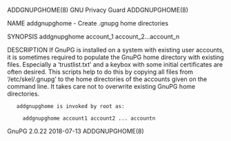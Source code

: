 ADDGNUPGHOME(8)                                                                               GNU Privacy Guard                                                                               ADDGNUPGHOME(8)



NAME
       addgnupghome - Create .gnupg home directories

SYNOPSIS
       addgnupghome account_1 account_2...account_n


DESCRIPTION
       If GnuPG is installed on a system with existing user accounts, it is sometimes required to populate the GnuPG home directory with existing files.  Especially a ‘trustlist.txt’ and a keybox with some
       initial certificates are often desired.  This scripts help to do this by copying all files from ‘/etc/skel/.gnupg’ to the home directories of the accounts given on the command line.  It  takes  care
       not to overwrite existing GnuPG home directories.


       addgnupghome is invoked by root as:

         addgnupghome account1 account2 ... accountn






GnuPG 2.0.22                                                                                      2018-07-13                                                                                  ADDGNUPGHOME(8)

